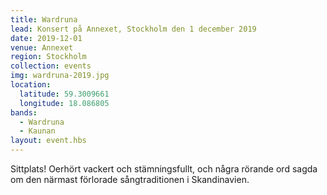 ```yaml
---
title: Wardruna
lead: Konsert på Annexet, Stockholm den 1 december 2019
date: 2019-12-01
venue: Annexet
region: Stockholm
collection: events
img: wardruna-2019.jpg
location:
  latitude: 59.3009661
  longitude: 18.086805
bands:
  - Wardruna
  - Kaunan
layout: event.hbs
---
```


Sittplats! Oerhört vackert och stämningsfullt, och några rörande ord sagda om den närmast förlorade sångtraditionen i Skandinavien.
